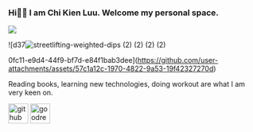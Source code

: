 ### Hi👋🏼 I am Chi Kien Luu. Welcome my personal space.
![](https://scontent.fhan5-6.fna.fbcdn.net/v/t39.30808-6/434218774_959989485702880_6965061398749401647_n.jpg?_nc_cat=105&ccb=1-7&_nc_sid=5f2048&_nc_ohc=kiYr7Unve44AX9lzmiR&_nc_ht=scontent.fhan5-6.fna&oh=00_AfC021lLGPGukH_5isQrpm7b13q48GqulFqUiS7K4ySsOA&oe=660C4E93)



![d37![streetlifting-weighted-dips (2) (2) (2) (2)](https://github.com/user-attachments/assets/60615f94-4295-4794-92d0-6ef9e9eea783)



0fc11-e9d4-44f9-bf7d-e84f1bab3dee](https://github.com/user-attachments/assets/57c1a12c-1970-4822-9a53-19f42327270d)


Reading books, learning new technologies, doing workout are what I am very keen on.

[<img src='https://cdn.jsdelivr.net/npm/simple-icons@3.0.1/icons/github.svg' alt='github' height='40'>](https://github.com/luwukien)  [<img src='https://cdn.jsdelivr.net/npm/simple-icons@3.0.1/icons/goodreads.svg' alt='goodreads' height='40'>](https://www.goodreads.com/user/show/171764870-kienchi-luu)  








 
